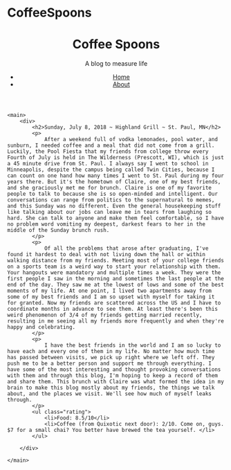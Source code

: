 # CoffeeSpoons
<!DOCTYPE html>
<html>
<head>
	<title>Coffee Spoons</title>
	<link rel="stylesheet" href="stylesheet.css">
	<link href="https://fonts.googleapis.com/css?family=Bad+Script|Meddon" rel="stylesheet">
</head>
<body>
	<header>
		<h1>Coffee Spoons</h1>
		<span class="title">A blog to measure life</span>
		<!-- <img src="Images/profilepic.jpg" alt="That Cherry Shirt that is just Pajamas"> -->
		<ul class="nav">
			<li class="navli"><a href="websiteindex.html">Home</a></li>
			<li class="navli"><a href="about.html">About</a></li>
		</ul>
	</header>
		
	<main>
		<div>
			<h2>Sunday, July 8, 2018 ~ Highland Grill ~ St. Paul, MN</h2>
			<p> 
				After a weekend full of vodka lemonades, pool water, and sunburn, I needed coffee and a meal that did not come from a grill. Luckily, the Pool Fiesta that my friends from college throw every Fourth of July is held in The Wilderness (Prescott, WI), which is just a 45 minute drive from St. Paul. I always say I went to school in Minneapolis, despite the campus being called Twin Cities, because I can count on one hand how many times I went to St. Paul during my four years there. But it's the hometown of Claire, one of my best friends, and she graciously met me for brunch. Claire is one of my favorite people to talk to because she is so open-minded and intelligent. Our conversations can range from politics to the supernatural to memes, and this Sunday was no different. Even the general housekeeping stuff like talking about our jobs can leave me in tears from laughing so hard. She can talk to anyone and make them feel comfortable, so I have no problem word vomiting my deepest, darkest fears to her in the middle of the Sunday brunch rush. 
			</p>
			<p>
				Of all the problems that arose after graduating, I've found it hardest to deal with not living down the hall or within walking distance from my friends. Meeting most of your college friends on a sports team is a weird way to start your relationship with them. Your hangouts were mandatory and multiple times a week. They were the first people I saw in the morning and sometimes the last people at the end of the day. They saw me at the lowest of lows and some of the best moments of my life. At one point, I lived two apartments away from some of my best friends and I am so upset with myself for taking it for granted. Now my friends are scattered across the US and I have to coordinate months in advance to see them. At least there's been this weird phenomenon of 3/4 of my friends getting married recently, resulting in me seeing all my friends more frequently and when they're happy and celebrating. 
			</p>
			<p>
				I have the best friends in the world and I am so lucky to have each and every one of them in my life. No matter how much time has passed between visits, we pick up right where we left off. They push me to be a better person and support me through everything. I have some of the most interesting and thought provoking conversations with them and through this blog, I'm hoping to keep a record of them and share them. This brunch with Claire was what formed the idea in my brain to make this blog mostly about my friends, the things we talk about, and the places we visit. We'll see how much of myself leaks through. 
			</p>
			<ul class="rating">
				<li>Food: 8.5/10</li> 
				<li>Coffee (from Quixotic next door): 2/10. Come on, guys. $7 for a small chai? You better have brewed the tea yourself. </li>
			</ul>

		</div>

	</main>
	

</body>
</html>
